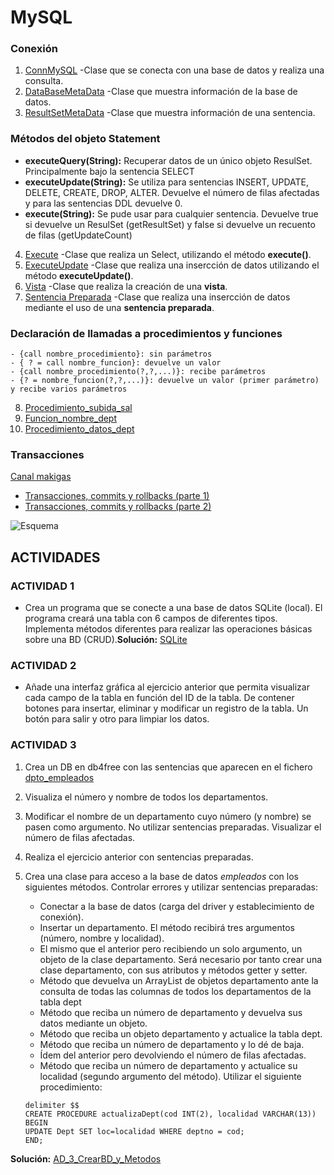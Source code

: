 # MySQL

### Conexión

1. [ConnMySQL](https://github.com/Jorgechue10/AccesoDatos/blob/master/Unidad_02_Conectores/P01_MySQL/EJ_01_ConnMySQL.java) -Clase que se conecta con una base de datos y realiza una consulta.
2. [DataBaseMetaData](https://github.com/Jorgechue10/AccesoDatos/blob/master/Unidad_02_Conectores/P01_MySQL/EJ_02_DatabaseMetaData.java) -Clase que muestra información de la base de datos.
3. [ResultSetMetaData](https://github.com/Jorgechue10/AccesoDatos/blob/master/Unidad_02_Conectores/P01_MySQL/EJ_03_ResultSetMetaData.java) -Clase que muestra información de una sentencia.

### Métodos del objeto Statement

- **executeQuery(String):** Recuperar datos de un único objeto ResulSet. Principalmente bajo la sentencia SELECT
- **executeUpdate(String):** Se utiliza para sentencias INSERT, UPDATE, DELETE, CREATE, DROP, ALTER. Devuelve el número de filas afectadas y para las sentencias DDL devuelve 0.
- **execute(String):** Se pude usar para cualquier sentencia. Devuelve true si devuelve un ResulSet (getResultSet) y false si devuelve un recuento de filas (getUpdateCount)

4. [Execute](https://github.com/Jorgechue10/AccesoDatos/blob/master/Unidad_02_Conectores/P01_MySQL/EJ_04_Execute.java) -Clase que realiza un Select, utilizando el método **execute()**.
5. [ExecuteUpdate](https://github.com/Jorgechue10/AccesoDatos/blob/master/Unidad_02_Conectores/P01_MySQL/EJ_05_ExecuteUpdate.java) -Clase que realiza una insercción de datos utilizando el método **executeUpdate()**.
6. [Vista](https://github.com/Jorgechue10/AccesoDatos/blob/master/Unidad_02_Conectores/P01_MySQL/EJ_06_CrearVista.java) -Clase que realiza la creación de una **vista**.
7. [Sentencia Preparada](https://github.com/Jorgechue10/AccesoDatos/blob/master/Unidad_02_Conectores/P01_MySQL/EJ_07_SentenciaPreparada.java) -Clase que realiza una insercción de datos mediante el uso de una **sentencia preparada**.

### Declaración de llamadas a procedimientos y funciones

	- {call nombre_procedimiento}: sin parámetros
	- { ? = call nombre_funcion}: devuelve un valor
	- {call nombre_procedimiento(?,?,...)}: recibe parámetros
	- {? = nombre_funcion(?,?,...)}: devuelve un valor (primer parámetro) y recibe varios parámetros

8. [Procedimiento_subida_sal](https://github.com/Jorgechue10/AccesoDatos/blob/master/Unidad_02_Conectores/P01_MySQL/EJ_08_Procedimiento_subida_sal.java)
9. [Funcion_nombre_dept](https://github.com/Jorgechue10/AccesoDatos/blob/master/Unidad_02_Conectores/P01_MySQL/EJ_09_Funcion_nombre_dept.java)
10. [Procedimiento_datos_dept](https://github.com/Jorgechue10/AccesoDatos/blob/master/Unidad_02_Conectores/P01_MySQL/EJ_10_Procedimiento_datos_dept.java)

### Transacciones

[Canal makigas](https://www.youtube.com/channel/UCQufRmIMRTLdRxTsXCh4-5w) 
- [Transacciones, commits y rollbacks (parte 1)](https://www.youtube.com/watch?v=oDo8Kr9YqE8)
- [Transacciones, commits y rollbacks (parte 2)](https://www.youtube.com/watch?v=v4EBceRzDUE)

![Esquema](https://github.com/Jorgechue10/AccesoDatos/blob/master/Unidad_02_Conectores/P01_MySQL/images/transacciones_jdbc.png)


## ACTIVIDADES

### ACTIVIDAD 1

- Crea un programa que se conecte a una base de datos SQLite (local). El programa creará una tabla con 6 campos de diferentes tipos. Implementa métodos diferentes para realizar las operaciones básicas sobre una BD (CRUD).**Solución:** [SQLite](https://github.com/Jorgechue10/AccesoDatos/blob/master/Unidad_02_Conectores/P01_MySQL/AD_1_SQLite.java) 


### ACTIVIDAD 2
- Añade una interfaz gráfica al ejercicio anterior que permita visualizar cada campo de la tabla en función del ID de la tabla. De contener botones para insertar, eliminar y modificar un registro de la tabla. Un botón para salir y otro para limpiar los datos.


### ACTIVIDAD 3

1. Crea un DB en db4free con las sentencias que aparecen en el fichero [dpto_empleados](https://github.com/franlu/DAM-AD/blob/master/UD2-Conectores/mysql/sql/dpto_empleados.sql)

2. Visualiza el número y nombre de todos los departamentos.
3. Modificar el nombre de un departamento cuyo número (y nombre) se pasen como argumento. No utilizar sentencias preparadas. Visualizar el número de filas afectadas.
4. Realiza el ejercicio anterior con sentencias preparadas.
5. Crea una clase para acceso a la base de datos *empleados* con los siguientes
métodos. Controlar errores y utilizar sentencias preparadas:
	- Conectar a la base de datos (carga del driver y establecimiento de conexión).
	- Insertar un departamento. El método recibirá tres argumentos (número, nombre y localidad).
	- El mismo que el anterior pero recibiendo un solo argumento, un objeto de la clase departamento. Será necesario por 		tanto crear una clase departamento, con sus atributos y métodos getter y setter.
	- Método que devuelva un ArrayList de objetos departamento ante la consulta de todas las columnas de todos los 	departamentos de la tabla dept
	- Método que reciba un número de departamento y devuelva sus datos mediante un objeto.
	- Método que reciba un objeto departamento y actualice la tabla dept.
	- Método que reciba un número de departamento y lo dé de baja.
	- Ídem del anterior pero devolviendo el número de filas afectadas.
	- Método que reciba un número de departamento y actualice su localidad (segundo argumento del método). Utilizar el siguiente procedimiento:
	```
	delimiter $$
	CREATE PROCEDURE actualizaDept(cod INT(2), localidad VARCHAR(13))
	BEGIN
	UPDATE Dept SET loc=localidad WHERE deptno = cod;
	END;
	```
**Solución:** [AD_3_CrearBD_y_Metodos](https://github.com/Jorgechue10/AccesoDatos/blob/master/Unidad_02_Conectores/P01_MySQL/AD_3_CrearBD_y_Metodos.java) 	
